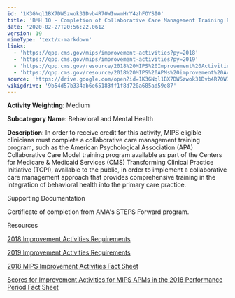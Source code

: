```yaml
---
id: '1K3GNql1BX7DW5zwok31Dvb4R70WIwwmHrY4zhFOYSI0'
title: 'BMH 10 - Completion of Collaborative Care Management Training Program'
date: '2020-02-27T20:56:22.061Z'
version: 19
mimeType: 'text/x-markdown'
links:
  - 'https://qpp.cms.gov/mips/improvement-activities?py=2018'
  - 'https://qpp.cms.gov/mips/improvement-activities?py=2019'
  - 'https://qpp.cms.gov/resource/2018%20MIPS%20Improvement%20Activities%20Fact%20Sheet'
  - 'https://qpp.cms.gov/resource/2018%20MIPS%20APMs%20improvement%20Activities%20scores%20fact%20sheet'
source: 'https://drive.google.com/open?id=1K3GNql1BX7DW5zwok31Dvb4R70WIwwmHrY4zhFOYSI0'
wikigdrive: '9b54d57b334ab6e65183ff1f8d720a685ad59e87'
---
```

**Activity Weighting**: Medium

**Subcategory Name**: Behavioral and Mental Health

**Description**: In order to receive credit for this activity, MIPS eligible clinicians must complete a collaborative care management training program, such as the American Psychological Association (APA) Collaborative Care Model training program available as part of the Centers for Medicare & Medicaid Services (CMS) Transforming Clinical Practice Initiative (TCPI), available to the public, in order to implement a collaborative care management approach that provides comprehensive training in the integration of behavioral health into the primary care practice.

Supporting Documentation

Certificate of completion from AMA's STEPS Forward program.

Resources

[2018 Improvement Activities Requirements](https://qpp.cms.gov/mips/improvement-activities?py=2018)

[2019 Improvement Activities Requirements](https://qpp.cms.gov/mips/improvement-activities?py=2019)

[2018 MIPS Improvement Activities Fact Sheet](https://qpp.cms.gov/resource/2018%20MIPS%20Improvement%20Activities%20Fact%20Sheet)

[Scores for Improvement Activities for MIPS APMs in the 2018 Performance Period Fact Sheet](https://qpp.cms.gov/resource/2018%20MIPS%20APMs%20improvement%20Activities%20scores%20fact%20sheet)
